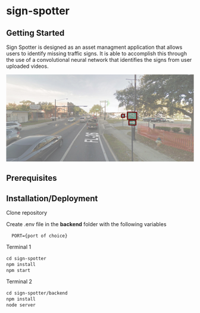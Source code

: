 # sign-spotter

## Getting Started
Sign Spotter is designed as an asset managment application that allows users to identify missing traffic signs. It is able to accomplish this through the use of a convolutional neural network that identifies the signs from user uploaded videos.

![Labeled Sign Picture](https://raw.githubusercontent.com/RoninHunter/sign-spotter/master/public/Labeled_Pic.JPG "Labeled Sign Picture")

## Prerequisites

## Installation/Deployment
Clone repository

Create .env file in the **backend** folder with the following variables

      PORT={port of choice}

Terminal 1

    cd sign-spotter
    npm install
    npm start

Terminal 2

    cd sign-spotter/backend
    npm install
    node server